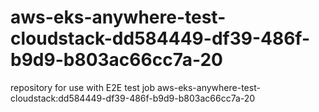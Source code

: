 # aws-eks-anywhere-test-cloudstack-dd584449-df39-486f-b9d9-b803ac66cc7a-20
repository for use with E2E test job aws-eks-anywhere-test-cloudstack:dd584449-df39-486f-b9d9-b803ac66cc7a-20
